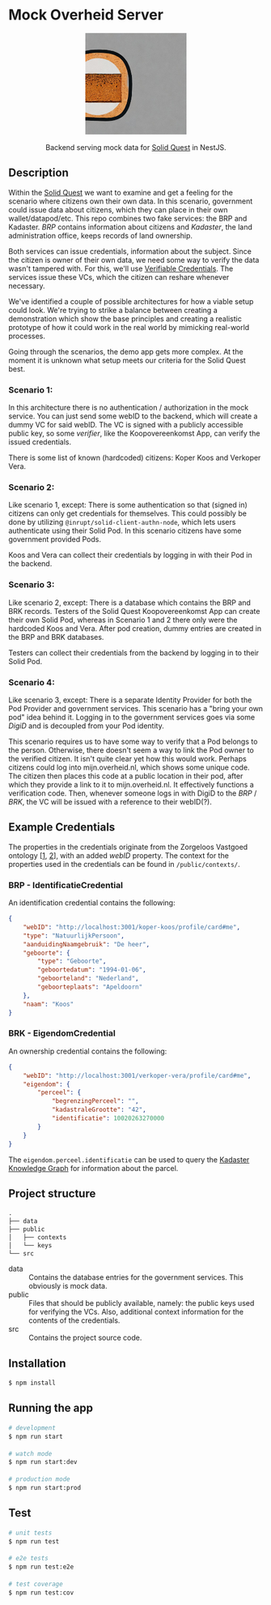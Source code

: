 # Mock Overheid Server

<p align="center">
  <img src="koek_server.jpg" width="200" alt="MOS Logo" />
</p>
<p align="center">
    Backend serving mock data for <a href="https://github.com/kadaster-labs/solid-quest">Solid Quest</a> in NestJS.
</p>



## Description
Within the [Solid Quest]() we want to examine and get a feeling for the scenario where citizens own their own data. In this scenario, government could issue data about citizens, which they can place in their own wallet/datapod/etc. This repo combines two fake services: the BRP and Kadaster. _BRP_ contains information about citizens and _Kadaster_, the land administration office, keeps records of land ownership.

Both services can issue credentials, information about the subject. Since the citizen is owner of their own data, we need some way to verify the data wasn't tampered with. For this, we'll use [Verifiable Credentials](https://www.w3.org/TR/vc-data-model/). The services issue these VCs, which the citizen can reshare whenever necessary.

We've identified a couple of possible architectures for how a viable setup could look. We're trying to strike a balance between creating a demonstration which show the base principles and creating a realistic prototype of how it could work in the real world by mimicking real-world processes.

Going through the scenarios, the demo app gets more complex. At the moment it is unknown what setup meets our criteria for the Solid Quest best.

### Scenario 1:
In this architecture there is no authentication / authorization in the mock service. You can just send some webID to the backend, which will create a dummy VC for said webID. The VC is signed with a publicly accessible public key, so some _verifier_, like the Koopovereenkomst App, can verify the issued credentials.

There is some list of known (hardcoded) citizens: Koper Koos and Verkoper Vera.

### Scenario 2:
Like scenario 1, except: There is some authentication so that (signed in) citizens can only get credentials for themselves. This could possibly be done by utilizing `@inrupt/solid-client-authn-node`, which lets users authenticate using their Solid Pod. In this scenario citizens have some government provided Pods.

Koos and Vera can collect their credentials by logging in with their Pod in the backend.

### Scenario 3:
Like scenario 2, except: There is a database which contains the BRP and BRK records. Testers of the Solid Quest Koopovereenkomst App can create their own Solid Pod, whereas in Scenario 1 and 2 there only were the hardcoded Koos and Vera. After pod creation, dummy entries are created in the BRP and BRK databases.

Testers can collect their credentials from the backend by logging in to their Solid Pod.

### Scenario 4:
Like scenario 3, except: There is a separate Identity Provider for both the Pod Provider and government services. This scenario has a "bring your own pod" idea behind it. Logging in to the government services goes via some _DigiD_ and is decoupled from your Pod identity.

This scenario requires us to have some way to verify that a Pod belongs to the person. Otherwise, there doesn't seem a way to link the Pod owner to the verified citizen. It isn't quite clear yet how this would work. Perhaps citizens could log into mijn.overheid.nl, which shows some unique code. The citizen then places this code at a public location in their pod, after which they provide a link to it to mijn.overheid.nl. It effectively functions a verification code. Then, whenever someone logs in with DigiD to the _BRP_ / _BRK_, the VC will be issued with a reference to their webID(?).


## Example Credentials
The properties in the credentials originate from the Zorgeloos Vastgoed ontology [[1](https://taxonomie.zorgeloosvastgoed.nl/zv/nl/), [2](https://github.com/bp4mc2/bp4mc2-zvg/blob/master/informatiemodel/rdf/ontologie.ttl)], with an added _webID_ property. The context for the properties used in the credentials can be found in `/public/contexts/`.

### BRP - IdentificatieCredential
An identification credential contains the following:
```json
{
    "webID": "http://localhost:3001/koper-koos/profile/card#me",
    "type": "NatuurlijkPersoon",
    "aanduidingNaamgebruik": "De heer",
    "geboorte": {
        "type": "Geboorte",
        "geboortedatum": "1994-01-06",
        "geboorteland": "Nederland",
        "geboorteplaats": "Apeldoorn"
    },
    "naam": "Koos"
}
```

### BRK - EigendomCredential
An ownership credential contains the following:
```json
{
    "webID": "http://localhost:3001/verkoper-vera/profile/card#me",
    "eigendom": {
        "perceel": {
            "begrenzingPerceel": "",
            "kadastraleGrootte": "42",
            "identificatie": 10020263270000
        }
    }
}
```

The `eigendom.perceel.identificatie` can be used to query the [Kadaster Knowledge Graph](https://data.labs.kadaster.nl/dst/kkg/) for information about the parcel.

## Project structure
```
.
├── data
├── public
│   ├── contexts
│   └── keys
└── src
```

<dl>
  <dt>data</dt>
  <dd>Contains the database entries for the government services. This obviously is mock data.</dd>
  <dt>public</dt>
  <dd>Files that should be publicly available, namely: the public keys used for verifying the VCs. Also, additional context information for the contents of the credentials.</dd>
  <dt>src</dt>
  <dd>Contains the project source code.</dd>
</dl>

## Installation

```bash
$ npm install
```

## Running the app

```bash
# development
$ npm run start

# watch mode
$ npm run start:dev

# production mode
$ npm run start:prod
```

## Test

```bash
# unit tests
$ npm run test

# e2e tests
$ npm run test:e2e

# test coverage
$ npm run test:cov
```
